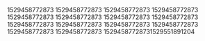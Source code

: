 1529458772873
1529458772873
1529458772873
1529458772873
1529458772873
1529458772873
1529458772873
1529458772873
1529458772873
1529458772873
1529458772873
1529458772873
1529458772873
1529458772873
15294587728731529551891204